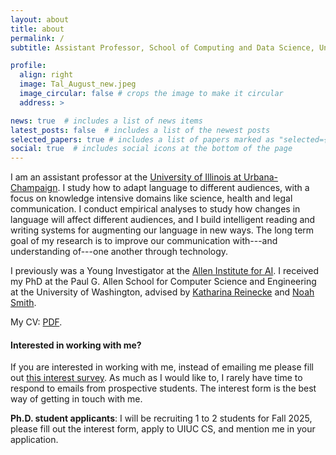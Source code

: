 ```yaml
---
layout: about
title: about
permalink: /
subtitle: Assistant Professor, School of Computing and Data Science, University of Illinois Urbana Champaign

profile:
  align: right
  image: Tal_August_new.jpeg
  image_circular: false # crops the image to make it circular
  address: >

news: true  # includes a list of news items
latest_posts: false  # includes a list of the newest posts
selected_papers: true # includes a list of papers marked as "selected={true}"
social: true  # includes social icons at the bottom of the page
---
```


I am an assistant professor at the [University of Illinois at Urbana-Champaign](https://cs.illinois.edu/). I study how to adapt language to different audiences, with a focus on knowledge intensive domains like science, health and legal communication. I conduct empirical analyses to study how changes in language will affect different audiences, and I build intelligent reading and writing systems for augmenting our language in new ways. The long term goal of my research is to improve our communication with---and understanding of---one another through technology. 


I previously was a Young Investigator at the [Allen Institute for AI](https://allenai.org/). I received my PhD at the Paul G. Allen School for Computer Science and Engineering at the University of Washington, advised by [Katharina Reinecke](https://homes.cs.washington.edu/~reinecke/) and [Noah Smith](https://homes.cs.washington.edu/~nasmith/).  


My CV: [PDF](assets/pdf/August_CV_2024-3.pdf).

#### Interested in working with me? 

If you are interested in working with me, instead of emailing me please fill out [this interest survey](https://forms.gle/5h8HPEsdm6DBsLwy9). As much as I would like to, I rarely have time to respond to emails from prospective students. The interest form is the best way of getting in touch with me.


**Ph.D. student applicants**: I will be recruiting 1 to 2 students for Fall 2025, please fill out the interest form, apply to UIUC CS, and mention me in your application.





<!-- Originally intending a Cognitive Science major, but finding myself in a different 'CS' discipline, I've been drawn to my current work through a mixture of Psychology, Design and HCI research at Tufts University, where I worked with Professors <a href="https://www.cs.tufts.edu/~jacob/" target="_blank"> Rob Jacob</a>,<a href="http://www.cs.tufts.edu/~remco/" target="_blank"> Remco Chang</a>, <a href="https://ase.tufts.edu/psychology/people/thomas/" target="_blank">Ayanna Thomas</a>, and<a href="https://engineering.tufts.edu/people/faculty/ronald-lasser" target="_blank"> Ron Lasser</a>.  -->

<!-- 

Write your biography here. Tell the world about yourself. Link to your favorite [subreddit](http://reddit.com). You can put a picture in, too. The code is already in, just name your picture `prof_pic.jpg` and put it in the `img/` folder.

Put your address / P.O. box / other info right below your picture. You can also disable any of these elements by editing `profile` property of the YAML header of your `_pages/about.md`. Edit `_bibliography/papers.bib` and Jekyll will render your [publications page](/al-folio/publications/) automatically.

Link to your social media connections, too. This theme is set up to use [Font Awesome icons](http://fortawesome.github.io/Font-Awesome/) and [Academicons](https://jpswalsh.github.io/academicons/), like the ones below. Add your Facebook, Twitter, LinkedIn, Google Scholar, or just disable all of them. -->
